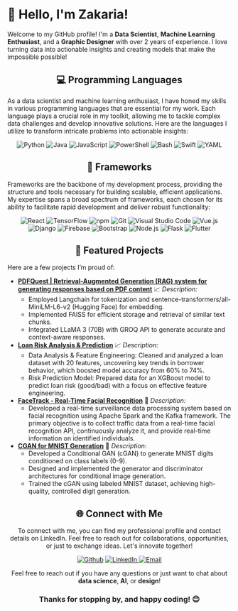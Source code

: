 # 👋 Hello, I'm Zakaria!

Welcome to my GitHub profile! I'm a **Data Scientist**, **Machine Learning Enthusiast**, and a **Graphic Designer** with over 2 years of experience. I love turning data into actionable insights and creating models that make the impossible possible!

<h2 align="center" class="section-heading">💻 Programming Languages</h2>
<p>As a data scientist and machine learning enthusiast, I have honed my skills in various programming languages that are essential for my work. Each language plays a crucial role in my toolkit, allowing me to tackle complex data challenges and develop innovative solutions. Here are the languages I utilize to transform intricate problems into actionable insights:</p>
<div align="center">
    <img src="https://img.shields.io/badge/Python-3776AB?style=for-the-badge&logo=python&logoColor=white" alt="Python" />
    <img src="https://img.shields.io/badge/Java-007396?style=for-the-badge&logo=java&logoColor=white" alt="Java" />
    <img src="https://img.shields.io/badge/JavaScript-F7DF1E?style=for-the-badge&logo=javascript&logoColor=black" alt="JavaScript" />
    <img src="https://img.shields.io/badge/PowerShell-5391FE?style=for-the-badge&logo=powershell&logoColor=white" alt="PowerShell" />
    <img src="https://img.shields.io/badge/Bash-4EAA25?style=for-the-badge&logo=gnu-bash&logoColor=white" alt="Bash" />
    <img src="https://img.shields.io/badge/Swift-FA7343?style=for-the-badge&logo=swift&logoColor=white" alt="Swift" />
    <img src="https://img.shields.io/badge/YAML-0A0A0A?style=for-the-badge" alt="YAML" />
</div>

<h2 align="center" class="section-heading">🔧 Frameworks</h2>
<p>Frameworks are the backbone of my development process, providing the structure and tools necessary for building scalable, efficient applications. My expertise spans a broad spectrum of frameworks, each chosen for its ability to facilitate rapid development and deliver robust functionality:</p>
<div align="center">
    <img src="https://img.shields.io/badge/React-20232A?style=for-the-badge&logo=react&logoColor=61DAFB" alt="React" />
    <img src="https://img.shields.io/badge/TensorFlow-FF6F00?style=for-the-badge&logo=tensorflow&logoColor=white" alt="TensorFlow" />
    <img src="https://img.shields.io/badge/npm-CB3837?style=for-the-badge&logo=npm&logoColor=white" alt="npm" />
    <img src="https://img.shields.io/badge/Git-F05032?style=for-the-badge&logo=git&logoColor=white" alt="Git" />
    <img src="https://img.shields.io/badge/Visual%20Studio%20Code-007ACC?style=for-the-badge&logo=visualstudiocode&logoColor=white" alt="Visual Studio Code" />
    <img src="https://img.shields.io/badge/Vue.js-4FC08D?style=for-the-badge&logo=vuedotjs&logoColor=white" alt="Vue.js" />
    <img src="https://img.shields.io/badge/Django-092E20?style=for-the-badge&logo=django&logoColor=green" alt="Django" />
    <img src="https://img.shields.io/badge/Firebase-FFCA28?style=for-the-badge&logo=firebase&logoColor=white" alt="Firebase" />
    <img src="https://img.shields.io/badge/Bootstrap-7952B3?style=for-the-badge&logo=bootstrap&logoColor=white" alt="Bootstrap" />
    <img src="https://img.shields.io/badge/Node.js-339933?style=for-the-badge&logo=nodedotjs&logoColor=white" alt="Node.js" />
    <img src="https://img.shields.io/badge/Flask-000000?style=for-the-badge&logo=flask&logoColor=white" alt="Flask" />
    <img src="https://img.shields.io/badge/Flutter-02569B?style=for-the-badge&logo=flutter&logoColor=white" alt="Flutter" /> 
</div>

<h2 align="center">🌟 Featured Projects</h2>
<div align="left">
    <p>Here are a few projects I’m proud of:</p>
    <ul>
        <li>
            <strong><a href="https://github.com/elza02/-Loan-Risk-Analysis-Prediction">PDFQuest | Retrieval-Augmented Generation (RAG) system for generating responses based on PDF content</a></strong>  
            📈 <em>Description:</em>
            <ul>
                <li>Employed Langchain for tokenization and sentence-transformers/all-MiniLM-L6-v2 (Hugging Face) for embedding.</li>
                <li>Implemented FAISS for efficient storage and retrieval of similar text chunks.</li>
                <li>Integrated LLaMA 3 (70B) with GROQ API to generate accurate and context-aware responses.</li>
            </ul>
        </li>
        <li>
            <strong><a href="https://github.com/elza02/PDFQuest">Loan Risk Analysis & Prediction</a></strong>  
            📈 <em>Description:</em>
            <ul>
                <li>Data Analysis & Feature Engineering: Cleaned and analyzed a loan dataset with 20 features, uncovering key trends in borrower behavior, which boosted model accuracy from 60% to 74%.</li>
                <li>Risk Prediction Model: Prepared data for an XGBoost model to predict loan risk (good/bad) with a focus on effective feature engineering.</li>
            </ul>
        </li>
        <li>
            <strong><a href="https://github.com/elza02/FaceTrack---Real-Time-Surveillance-Data-Processing-System">FaceTrack - Real-Time Facial Recognition</a></strong>  
            🚀 <em>Description:</em>
            <ul>
                <li>Developed a real-time surveillance data processing system based on facial recognition using Apache Spark and the Kafka framework. The primary objective is to collect traffic data from a real-time facial recognition API, continuously analyze it, and provide real-time information on identified individuals.</li>
            </ul>
        </li>
        <li>
            <strong><a href="https://github.com/elza02/MNIST_generation_using_CGANs">CGAN for MNIST Generation</a></strong>  
            📝 <em>Description:</em>
            <ul>
                <li>Developed a Conditional GAN (cGAN) to generate MNIST digits conditioned on class labels (0-9).</li>
                <li>Designed and implemented the generator and discriminator architectures for conditional image generation.</li>
                <li>Trained the cGAN using labeled MNIST dataset, achieving high-quality, controlled digit generation.</li>
            </ul>
        </li>
    </ul>
</div>

<div align="center">
<h2 align="center" class="section-heading">🌐 Connect with Me</h2>
<p> To connect with me, you can find my professional profile and contact details on LinkedIn. Feel free to reach out for collaborations, opportunities, or just to exchange ideas. Let's innovate together! </p>
<div align="center">
  <p><a href="https://github.com/elza02/" target="_blank"><img alt="Github" src="https://img.shields.io/badge/GitHub-%2312100E.svg?&style=for-the-badge&logo=Github&logoColor=white" /></a></a> <a href="https://www.linkedin.com/in/elza02/" target="_blank"><img alt="LinkedIn" src="https://img.shields.io/badge/linkedin-%230077B5.svg?&style=for-the-badge&logo=linkedin&logoColor=white" /></a><a href="mailto:zakaria.elalaoui742@gmail.com" target="_blank">
    <img alt="Email" src="https://img.shields.io/badge/Email-%23FF0000.svg?&style=for-the-badge&logo=gmail&logoColor=white" />
  </a>
</p>
</div>
<!---
## 📬 Where to find me!
<h3></h3>
<p><a href="https://github.com/elza02/" target="_blank"><img alt="Github" src="https://img.shields.io/badge/GitHub-%2312100E.svg?&style=for-the-badge&logo=Github&logoColor=white" /></a></a> <a href="" target="_blank"><img alt="LinkedIn" src="https://img.shields.io/badge/linkedin-%230077B5.svg?&style=for-the-badge&logo=linkedin&logoColor=white" /></a><a href="mailto:zakaria.elalaoui742@gmail.com" target="_blank">
    <img alt="Email" src="https://img.shields.io/badge/Email-%23FF0000.svg?&style=for-the-badge&logo=gmail&logoColor=white" />
  </a>
</p>
<p></p>
 **LinkedIn**: [LINK](https://www.linkedin.com/in/elza02/)
 - **Medium**: [Your Medium Profile](https://medium.com/@yourusername)
- **Email**: [LINK](zakaria.elalaoui742@gmail.com)-->

Feel free to reach out if you have any questions or just want to chat about **data science**, **AI**, or **design**!

<!--## 🤓 Fun Facts

- 🇲🇦 Proudly Moroccan and a fan of Moroccan tea ☕️
- 🎨 When I'm not coding, you can find me sketching or creating digital art.
- 🌍 Passionate about learning new languages and cultures.

## 📊 GitHub Stats

![Your GitHub stats](https://github-readme-stats.vercel.app/api?username=yourusername&show_icons=true&theme=radical)

---
-->

### Thanks for stopping by, and happy coding! 😊
